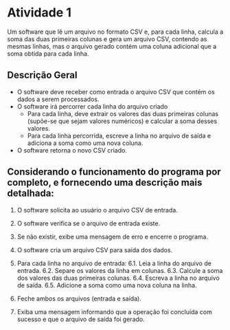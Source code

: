 # Atividade 1

Um software que lê um arquivo no formato CSV e, para cada linha, calcula a soma das duas primeiras colunas e gera um arquivo CSV, contendo as mesmas linhas, mas o arquivo gerado contém uma coluna adicional que a soma obtida para cada linha. 

## Descrição Geral

- O software deve receber como entrada o arquivo CSV que contém os dados a serem processados.
- O software irá percorrer cada linha do arquivo criado
    - Para cada linha, deve extrair os valores das duas primeiras colunas (supõe-se que sejam valores numéricos) e calcular a soma desses valores.
    - Para cada linha percorrida, escreve a linha no arquivo de saída e adiciona a soma como uma nova coluna.
- O software retorna o novo CSV criado.

## Considerando o funcionamento do programa por completo, e fornecendo uma descrição mais detalhada:

1. O software solicita ao usuário o arquivo CSV de entrada.
2. O software verifica se o arquivo de entrada existe.
4. Se não existir, exibe uma mensagem de erro e encerre o programa.

5. O software cria um arquivo CSV para saída dos dados.

6. Para cada linha no arquivo de entrada:
    6.1. Leia a linha do arquivo de entrada.
    6.2. Separe os valores da linha em colunas.
    6.3. Calcule a soma dos valores das duas primeiras colunas.
    6.4. Escreva a linha no arquivo de saída.
    6.5. Adicione a soma como uma nova coluna na linha.

7. Feche ambos os arquivos (entrada e saída).

8. Exiba uma mensagem informando que a operação foi concluída com sucesso e que o arquivo de saída foi gerado.

